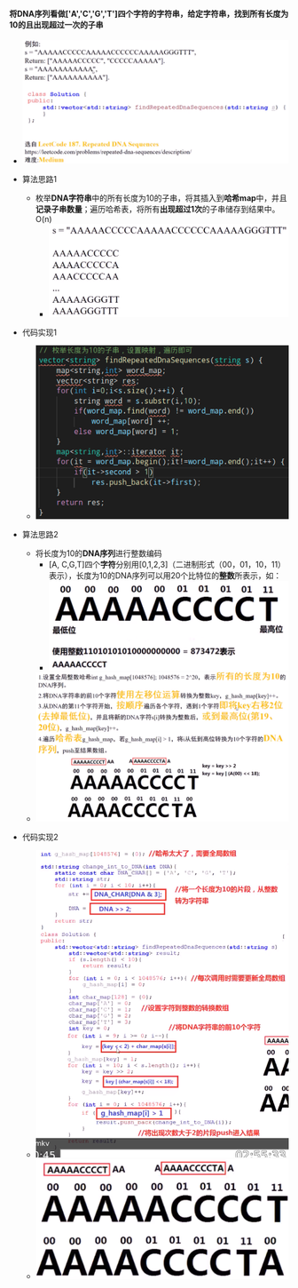 #### 将DNA序列看做['A','C','G','T']四个字符的字符串，给定字符串，找到所有长度为10的且出现超过一次的子串

* ![image-20210723212141693](重复的DNA序列.assets/image-20210723212141693.png)

* 算法思路1
  * 枚举**DNA字符串**中的所有长度为10的子串，将其插入到**哈希map**中，并且**记录子串数量**；遍历哈希表，将所有**出现超过1次**的子串储存到结果中。O(n)
    * ![image-20210723212417219](重复的DNA序列.assets/image-20210723212417219.png)
* 代码实现1
  * ![image-20210723212946195](重复的DNA序列.assets/image-20210723212946195.png)

* 算法思路2
  * 将长度为10的**DNA序列**进行整数编码
    * [A, C,G,T]四个**字符**分别用[0,1,2,3]（二进制形式（00，01，10，11）表示），长度为10的DNA序列可以用20个比特位的**整数**所表示，如：
    * ![image-20210724111135288](重复的DNA序列.assets/image-20210724111135288.png)
  * ![image-20210724111552642](重复的DNA序列.assets/image-20210724111552642.png)

* 代码实现2
  * ![image-20210724112658031](重复的DNA序列.assets/image-20210724112658031.png)
  * ![image-20210724112708423](重复的DNA序列.assets/image-20210724112708423.png)

